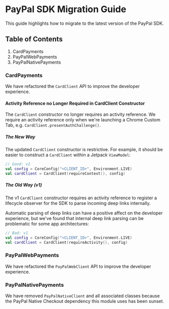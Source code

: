 # PayPal SDK Migration Guide

This guide highlights how to migrate to the latest version of the PayPal SDK.

## Table of Contents

1. CardPayments
1. PayPalWebPayments
1. PayPalNativePayments

### CardPayments

We have refactored the `CardClient` API to improve the developer experience.

#### Activity Reference no Longer Required in CardClient Constructor

The `CardClient` constructor no longer requires an activity reference. We require an activity reference only when we're launching a Chrome Custom Tab, e.g. `CardClient.presentAuthChallenge()`.

##### The New Way

The updated `CardClient` constructor is restrictive. For example, it should be easier to construct a `CardClient` within a Jetpack `ViewModel`:

```kotlin
// Good: v2
val config = CoreConfig("<CLIENT_ID>", Environment.LIVE)
val cardClient = CardClient(requireContext(), config)
```

##### The Old Way (v1)

The v1 `CardClient` constructor requires an activity reference to register a lifecycle observer for the SDK to parse incoming deep links internally.

Automatic parsing of deep links can have a positive affect on the developer experience, but we've found that internal deep link parsing can be problematic for some app architectures:

```kotlin
// Bad: v1
val config = CoreConfig("<CLIENT_ID>", Environment.LIVE)
val cardClient = CardClient(requireActivity(), config)
```

### PayPalWebPayments

We have refactored the `PayPalWebClient` API to improve the developer experience.

### PayPalNativePayments

We have removed `PayPalNativeClient` and all associated classes because the PayPal Native Checkout dependency this module uses has been sunset.
